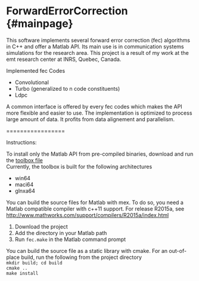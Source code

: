 ForwardErrorCorrection {#mainpage}
=================

This software implements several forward error correction (fec) algorithms in C++ and offer a Matlab API.
Its main use is in communication systems simulations for the research area.
This project is a result of my work at the emt research center at INRS, Quebec, Canada.

Implemented fec Codes<br/>
* Convolutional
* Turbo (generalized to n code constituents)
* Ldpc

A common interface is offered by every fec codes which makes the API more flexible and easier to use.
The implementation is optimized to process large amount of data. It profits from data alignement and parallelism.

=================

Instructions:

To install only the Matlab API from pre-compiled binaries, download and run the [toolbox file](https://github.com/eti-p-doray/ForwardErrorCorrection/blob/master/+fec/ForwardErrorCorrection.mltbx?raw=true) <br/>
Currently, the toolbox is built for the following architectures<br/>
* win64 
* maci64 
* glnxa64 

You can build the source files for Matlab with mex. To do so, you need a Matlab compatible compiler with c++11 support. For release R2015a, see <http://www.mathworks.com/support/compilers/R2015a/index.html> <br/>
1. Download the project<br/>
2. Add the directory in your Matlab path<br/>
3. Run `fec.make` in the Matlab command prompt<br/>

You can build the source file as a static library with cmake.
For an out-of-place build, run the following from the project directory<br/>
`mkdir build; cd build` <br/>
`cmake ..` <br/>
`make install` <br/>
